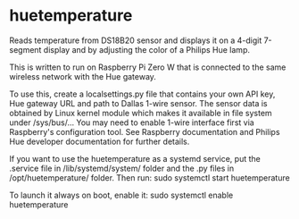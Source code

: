 # huetemperature
Reads temperature from DS18B20 sensor and displays it on a 4-digit 7-segment display and by adjusting the color of a Philips Hue lamp.

This is written to run on Raspberry Pi Zero W that is connected to the same wireless network with the Hue gateway. 

To use this, create a localsettings.py file that contains your own API key, Hue gateway URL and path to Dallas 1-wire sensor. The sensor data is obtained by Linux kernel module which makes it available in file system under /sys/bus/... You may need to enable 1-wire interface first via Raspberry's configuration tool. See Raspberry documentation and Philips Hue developer documentation for further details. 

If you want to use the huetemperature as a systemd service, put the .service file in /lib/systemd/system/ folder and the .py files in /opt/huetemperature/ folder. 
Then run:
sudo systemctl start huetemperature

To launch it always on boot, enable it: 
sudo systemctl enable huetemperature
